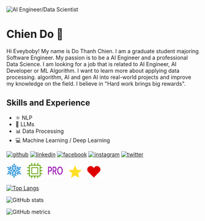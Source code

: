 ![AI Engineer/Data Scientist ](https://i.pinimg.com/originals/04/8e/d4/048ed48666ab08672b8d0da8602ed4e1.jpg)

# Chien Do 👋
Hi Eveyboby! My name is Do Thanh Chien. I am a graduate student majoring Software Engineer. My passion is to be a AI Engineer and a professional Data Science. I am looking for a job that is related to AI Engineer, AI Developer or ML Algorithm. I want to learn more about applying data processing. algorithm,  AI and gen AI into real-world projects and improve my knowledge on the field.
I believe in "Hard work brings big rewards".

## Skills and Experience
* ⚛️ NLP
* 🤖 LLMs
* 📊 Data Processing
* 💻 Machine Learning / Deep Learning

[<img src='https://cdn.jsdelivr.net/npm/simple-icons@3.0.1/icons/github.svg' alt='github' height='40'>](https://github.com/ethando9999)  [<img src='https://cdn.jsdelivr.net/npm/simple-icons@3.0.1/icons/linkedin.svg' alt='linkedin' height='40'>](https://www.linkedin.com/in/chiendt/)  [<img src='https://cdn.jsdelivr.net/npm/simple-icons@3.0.1/icons/facebook.svg' alt='facebook' height='40'>](https://www.facebook.com/ChienData)  [<img src='https://cdn.jsdelivr.net/npm/simple-icons@3.0.1/icons/instagram.svg' alt='instagram' height='40'>](https://www.instagram.com/ethando9999/)  [<img src='https://cdn.jsdelivr.net/npm/simple-icons@3.0.1/icons/twitter.svg' alt='twitter' height='40'>](https://twitter.com/EthanDo9999)  

<a href='https://archiveprogram.github.com/'><img src='https://raw.githubusercontent.com/acervenky/animated-github-badges/master/assets/acbadge.gif' width='40' height='40'></a> <a href='https://docs.github.com/en/developers'><img src='https://raw.githubusercontent.com/acervenky/animated-github-badges/master/assets/devbadge.gif' width='40' height='40'></a> <a href='https://github.com/pricing'><img src='https://raw.githubusercontent.com/acervenky/animated-github-badges/master/assets/pro.gif' width='40' height='40'></a> <a href='https://stars.github.com/'><img src='https://raw.githubusercontent.com/acervenky/animated-github-badges/master/assets/starbadge.gif' width='35' height='35'></a> <a href='https://docs.github.com/en/github/supporting-the-open-source-community-with-github-sponsors'><img src='https://raw.githubusercontent.com/acervenky/animated-github-badges/master/assets/sponsorbadge.gif' width='35' height='35'></a> 

[![Top Langs](https://github-readme-stats.vercel.app/api/top-langs/?username=ethando9999)](https://github.com/anuraghazra/github-readme-stats)

![GitHub stats](https://github-readme-stats.vercel.app/api?username=ethando9999&show_icons=true)  

![GitHub metrics](https://metrics.lecoq.io/ethando9999)  

